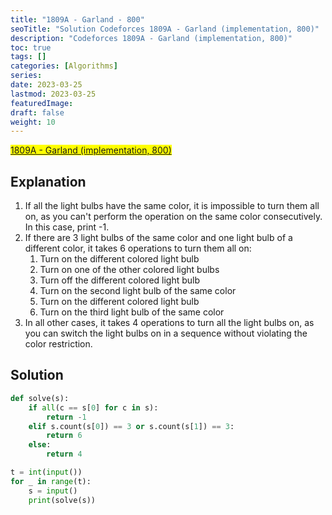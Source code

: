 ```yaml
---
title: "1809A - Garland - 800"
seoTitle: "Solution Codeforces 1809A - Garland (implementation, 800)"
description: "Codeforces 1809A - Garland (implementation, 800)"
toc: true
tags: []
categories: [Algorithms]
series:
date: 2023-03-25
lastmod: 2023-03-25
featuredImage:
draft: false
weight: 10
---
```


<mark>[1809A - Garland (implementation, 800)](https://codeforces.com/contest/1809/problem/A)</mark>

## Explanation

1. If all the light bulbs have the same color, it is impossible to turn them all on, as you can't perform the operation on the same color consecutively. In this case, print -1.
1. If there are 3 light bulbs of the same color and one light bulb of a different color, it takes 6 operations to turn them all on:
   1. Turn on the different colored light bulb
   2. Turn on one of the other colored light bulbs
   3. Turn off the different colored light bulb
   4. Turn on the second light bulb of the same color
   5. Turn on the different colored light bulb
   6. Turn on the third light bulb of the same color
3. In all other cases, it takes 4 operations to turn all the light bulbs on, as you can switch the light bulbs on in a sequence without violating the color restriction.

## Solution

```python
def solve(s):
    if all(c == s[0] for c in s):
        return -1
    elif s.count(s[0]) == 3 or s.count(s[1]) == 3:
        return 6
    else:
        return 4

t = int(input())
for _ in range(t):
    s = input()
    print(solve(s))
```
